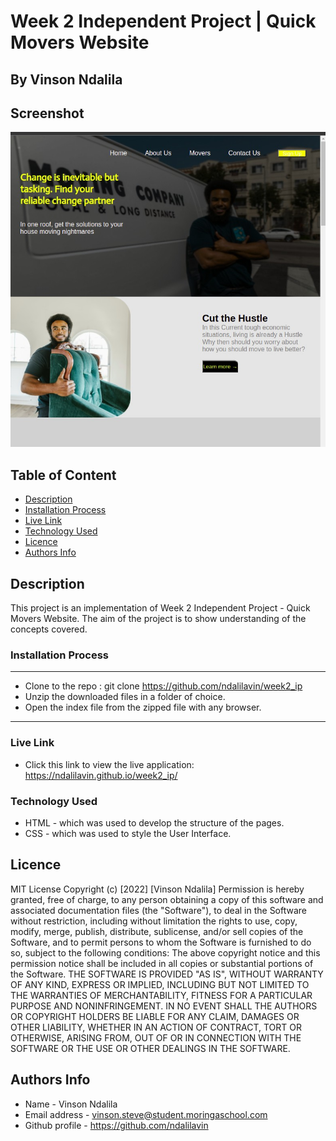 
# Week 2 Independent Project | Quick Movers Website
 ## By Vinson Ndalila
## Screenshot
 ![image](./assets/images/Screenshot%20from%202022-05-09%2001-30-30.jpg)
 ## Table of Content
 - [Description](#description)
 - [Installation Process](#installation-Process)
 - [Live Link](#Live-Link)
 - [Technology  Used](#technology-Used)
 - [Licence](#licence)
 - [Authors Info](#Authors-Info)
 ## Description
 <p>This project is an implementation of Week 2 Independent Project - Quick Movers Website. The aim of the project is to show understanding of the concepts covered.</p>

 ### Installation Process
 ****
* Clone to the repo : git clone https://github.com/ndalilavin/week2_ip
* Unzip the downloaded files in a folder of choice.
* Open the index file from the zipped file with any browser.
 ****
### Live Link
- Click this link to view the live application: https://ndalilavin.github.io/week2_ip/
### Technology  Used
* HTML - which was used to develop the structure of the pages.
* CSS - which was used to style the User Interface.
## Licence
MIT License
Copyright (c) [2022] [Vinson Ndalila]
Permission is hereby granted, free of charge, to any person obtaining a copy
of this software and associated documentation files (the "Software"), to deal
in the Software without restriction, including without limitation the rights
to use, copy, modify, merge, publish, distribute, sublicense, and/or sell
copies of the Software, and to permit persons to whom the Software is
furnished to do so, subject to the following conditions:
The above copyright notice and this permission notice shall be included in all
copies or substantial portions of the Software.
THE SOFTWARE IS PROVIDED "AS IS", WITHOUT WARRANTY OF ANY KIND, EXPRESS OR
IMPLIED, INCLUDING BUT NOT LIMITED TO THE WARRANTIES OF MERCHANTABILITY,
FITNESS FOR A PARTICULAR PURPOSE AND NONINFRINGEMENT. IN NO EVENT SHALL THE
AUTHORS OR COPYRIGHT HOLDERS BE LIABLE FOR ANY CLAIM, DAMAGES OR OTHER
LIABILITY, WHETHER IN AN ACTION OF CONTRACT, TORT OR OTHERWISE, ARISING FROM,
OUT OF OR IN CONNECTION WITH THE SOFTWARE OR THE USE OR OTHER DEALINGS IN THE
SOFTWARE.
## Authors Info
* Name - Vinson Ndalila
* Email address - vinson.steve@student.moringaschool.com
* Github profile - https://github.com/ndalilavin